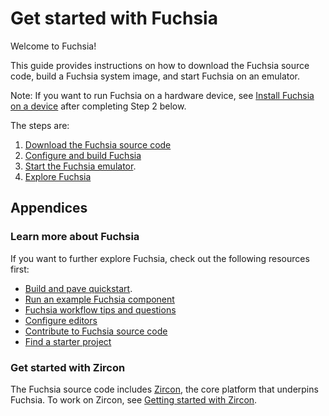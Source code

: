 # Get started with Fuchsia

Welcome to Fuchsia!

This guide provides instructions on how to download the Fuchsia source code,
build a Fuchsia system image, and start Fuchsia on an emulator.

Note: If you want to run Fuchsia on a hardware device, see
[Install Fuchsia on a device](/docs/development/hardware/paving.md) after
completing Step 2 below.

The steps are:

1.  [Download the Fuchsia source code](/docs/get-started/get_fuchsia_source.md)
1.  [Configure and build Fuchsia](/docs/get-started/build_fuchsia.md)
1.  [Start the Fuchsia emulator](/docs/get-started/set_up_femu.md).
1.  [Explore Fuchsia](/docs/get-started/explore_fuchsia.md)

## Appendices

### Learn more about Fuchsia

If you want to further explore Fuchsia, check out the following resources first:

*   [Build and pave quickstart](/docs/development/build/build_and_pave_quickstart.md).
*   [Run an example Fuchsia component](/docs/development/run/run-examples.md)
*   [Fuchsia workflow tips and questions](/docs/development/source_code/workflow_tips_and_faq.md)
*   [Configure editors](/docs/development/editors/)
*   [Contribute to Fuchsia source code](/docs/development/source_code/contribute_changes.md)
*   [Find a starter project](/docs/contribute/open_projects/)

### Get started with Zircon

The Fuchsia source code includes [Zircon](/docs/concepts/kernel/README.md), the
core platform that underpins Fuchsia. To work on Zircon, see
[Getting started with Zircon](/docs/development/kernel/getting_started.md).
